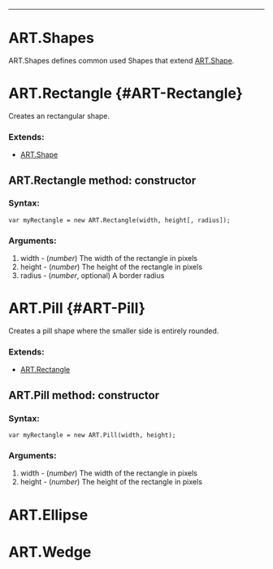 ------

ART.Shapes
==========

ART.Shapes defines common used Shapes that extend [ART.Shape][].

ART.Rectangle {#ART-Rectangle}
==============================

Creates an rectangular shape.

### Extends:

- [ART.Shape][]

ART.Rectangle method: constructor
---------------------------------

### Syntax:

	var myRectangle = new ART.Rectangle(width, height[, radius]);

### Arguments:

1. width - (*number*) The width of the rectangle in pixels
2. height - (*number*) The height of the rectangle in pixels
3. radius - (*number*, optional) A border radius


ART.Pill {#ART-Pill}
====================

Creates a pill shape where the smaller side is entirely rounded.

### Extends:

- [ART.Rectangle][]

ART.Pill method: constructor
----------------------------

### Syntax:

	var myRectangle = new ART.Pill(width, height);

### Arguments:

1. width - (*number*) The width of the rectangle in pixels
2. height - (*number*) The height of the rectangle in pixels



ART.Ellipse
===========


ART.Wedge
=========



[ART.Shape]: ../ART/ART.Shape
[ART.Rectangle]: #ART-Rectangle

